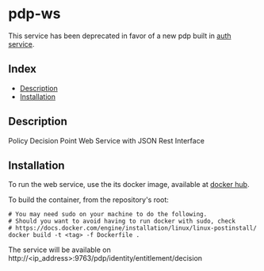 # pdp-ws

This service has been deprecated in favor of a new pdp built in [auth service](http://github.com/dojot/auth).

## Index

* [Description](#description)
* [Installation](#installation)

## <a name="description"/> Description

Policy Decision Point Web Service with JSON Rest Interface

## <a name="installation"/> Installation

To run the web service, use the its docker image, available at [docker hub](https://hub.docker.com/r/dojot/pdp-ws/).

To build the container, from the repository's root:

```shell
# You may need sudo on your machine to do the following.
# Should you want to avoid having to run docker with sudo, check
# https://docs.docker.com/engine/installation/linux/linux-postinstall/
docker build -t <tag> -f Dockerfile .
```

The service will be available on http://<ip_address>:9763/pdp/identity/entitlement/decision
